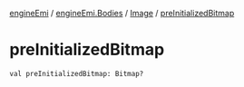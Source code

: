 [engineEmi](../../index.md) / [engineEmi.Bodies](../index.md) / [Image](index.md) / [preInitializedBitmap](./pre-initialized-bitmap.md)

# preInitializedBitmap

`val preInitializedBitmap: Bitmap?`